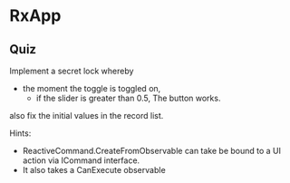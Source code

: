 # RxApp

## Quiz

Implement a secret lock whereby
- the moment the toggle is toggled on, 
    - if the slider is greater than 0.5,
The button works.

also fix the initial values in the record list.

Hints:
- ReactiveCommand.CreateFromObservable can take be bound to a UI action via ICommand interface.
- It also takes a CanExecute observable
  